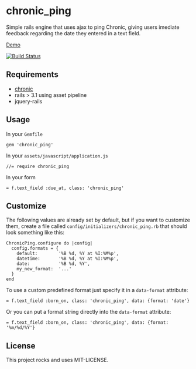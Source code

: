 chronic_ping
===========

Simple rails engine that uses ajax to ping Chronic, giving users imediate feedback regarding the date they entered in a text field.

[Demo](https://chronic-ping.herokuapp.com)

[![Build Status](https://travis-ci.org/biola/chronic_ping.png)](https://travis-ci.org/biola/chronic_ping)

Requirements
------------

* [chronic](https://rubygems.org/gems/chronic)
* rails > 3.1 using asset pipeline
* jquery-rails

Usage
-----
In your `Gemfile`

    gem 'chronic_ping'

In your `assets/javascript/application.js`

    //= require chronic_ping

In your form

    = f.text_field :due_at, class: 'chronic_ping'

Customize
---------

The following values are already set by default, but if you want to customize them, create a file called `config/initializers/chronic_ping.rb` that should look something like this:

    ChronicPing.configure do |config|
      config.formats = {
        default:        '%B %d, %Y at %I:%M%p',
        datetime:       '%B %d, %Y at %I:%M%p',
        date:           '%B %d, %Y',
        my_new_format:  '...'
      }
    end

To use a custom predefined format just specify it in a `data-format` attribute:

    = f.text_field :born_on, class: 'chronic_ping', data: {format: 'date'}

Or you can put a format string directly into the `data-format` attribute:

    = f.text_field :born_on, class: 'chronic_ping', data: {format: '%m/%d/%Y'}

License
-------

This project rocks and uses MIT-LICENSE.
